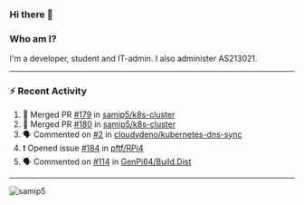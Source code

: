 ### Hi there 👋

### Who am I?
I'm a developer, student and IT-admin. I also administer AS213021.

---
### :zap: Recent Activity
<!--START_SECTION:activity-->
1. 🎉 Merged PR [#179](https://github.com/samip5/k8s-cluster/pull/179) in [samip5/k8s-cluster](https://github.com/samip5/k8s-cluster)
2. 🎉 Merged PR [#180](https://github.com/samip5/k8s-cluster/pull/180) in [samip5/k8s-cluster](https://github.com/samip5/k8s-cluster)
3. 🗣 Commented on [#2](https://github.com/cloudydeno/kubernetes-dns-sync/issues/2) in [cloudydeno/kubernetes-dns-sync](https://github.com/cloudydeno/kubernetes-dns-sync)
4. ❗️ Opened issue [#184](https://github.com/pftf/RPi4/issues/184) in [pftf/RPi4](https://github.com/pftf/RPi4)
5. 🗣 Commented on [#114](https://github.com/GenPi64/Build.Dist/issues/114) in [GenPi64/Build.Dist](https://github.com/GenPi64/Build.Dist)
<!--END_SECTION:activity-->
---

<img align="center" src="https://github-readme-stats.vercel.app/api?username=samip5&show_icons=true" alt="samip5" />
